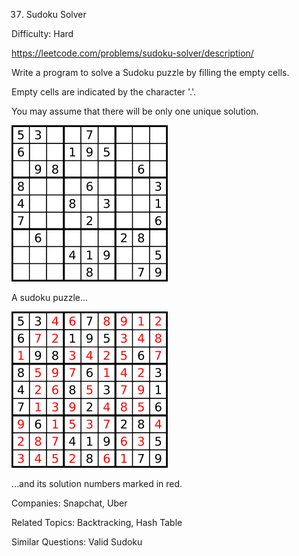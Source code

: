 37. Sudoku Solver

Difficulty: Hard

https://leetcode.com/problems/sudoku-solver/description/

Write a program to solve a Sudoku puzzle by filling the empty cells.

Empty cells are indicated by the character '.'.

You may assume that there will be only one unique solution.

![alt text](250px-Sudoku-by-L2G-20050714.png)

A sudoku puzzle...

![alt text](250px-Sudoku-by-L2G-20050714_solution.png)

...and its solution numbers marked in red.

Companies: Snapchat, Uber

Related Topics: Backtracking, Hash Table

Similar Questions: Valid Sudoku
